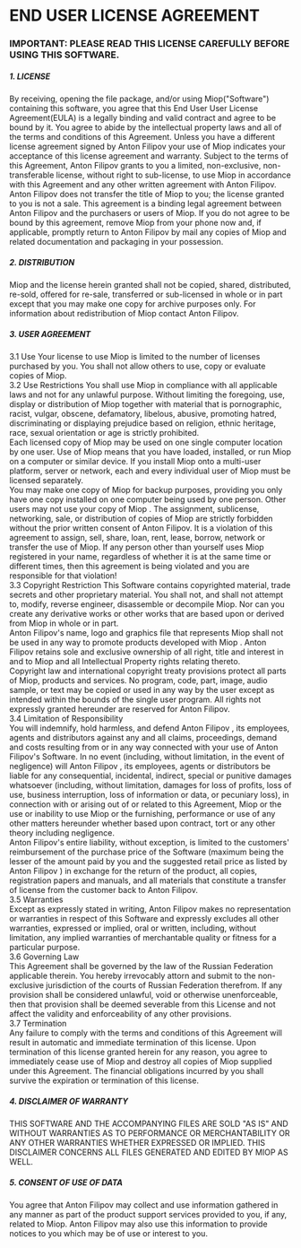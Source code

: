 # END USER LICENSE AGREEMENT

### IMPORTANT: PLEASE READ THIS LICENSE CAREFULLY BEFORE USING THIS SOFTWARE.
##### 1. LICENSE
By receiving, opening the file package, and/or using Miop("Software") containing this software, you agree that this End User User License Agreement(EULA) is a legally binding and valid contract and agree to be bound by it. You agree to abide by the intellectual property laws and all of the terms and conditions of this Agreement.
Unless you have a different license agreement signed by Anton Filipov your use of Miop indicates your acceptance of this license agreement and warranty.
Subject to the terms of this Agreement, Anton Filipov grants to you a limited, non-exclusive, non-transferable license, without right to sub-license, to use Miop in accordance with this Agreement and any other written agreement with Anton Filipov. Anton Filipov does not transfer the title of Miop to you; the license granted to you is not a sale. This agreement is a binding legal agreement between Anton Filipov and the purchasers or users of Miop.
If you do not agree to be bound by this agreement, remove Miop from your phone now and, if applicable, promptly return to Anton Filipov by mail any copies of Miop and related documentation and packaging in your possession.
##### 2. DISTRIBUTION
Miop and the license herein granted shall not be copied, shared, distributed, re-sold, offered for re-sale, transferred or sub-licensed in whole or in part except that you may make one copy for archive purposes only. For information about redistribution of Miop contact Anton Filipov.
##### 3. USER AGREEMENT
3.1 Use
Your license to use Miop is limited to the number of licenses purchased by you. You shall not allow others to use, copy or evaluate copies of Miop.  
3.2 Use Restrictions
You shall use Miop in compliance with all applicable laws and not for any unlawful purpose. Without limiting the foregoing, use, display or distribution of Miop together with material that is pornographic, racist, vulgar, obscene, defamatory, libelous, abusive, promoting hatred, discriminating or displaying prejudice based on religion, ethnic heritage, race, sexual orientation or age is strictly prohibited.  
Each licensed copy of Miop may be used on one single computer location by one user. Use of Miop means that you have loaded, installed, or run Miop on a computer or similar device. If you install Miop onto a multi-user platform, server or network, each and every individual user of Miop must be licensed separately.  
You may make one copy of Miop for backup purposes, providing you only have one copy installed on one computer being used by one person. Other users may not use your copy of Miop . The assignment, sublicense, networking, sale, or distribution of copies of Miop are strictly forbidden without the prior written consent of Anton Filipov. It is a violation of this agreement to assign, sell, share, loan, rent, lease, borrow, network or transfer the use of Miop. If any person other than yourself uses Miop registered in your name, regardless of whether it is at the same time or different times, then this agreement is being violated and you are responsible for that violation!  
3.3 Copyright Restriction
This Software contains copyrighted material, trade secrets and other proprietary material. You shall not, and shall not attempt to, modify, reverse engineer, disassemble or decompile Miop. Nor can you create any derivative works or other works that are based upon or derived from Miop in whole or in part.  
Anton Filipov's name, logo and graphics file that represents Miop shall not be used in any way to promote products developed with Miop . Anton Filipov retains sole and exclusive ownership of all right, title and interest in and to Miop and all Intellectual Property rights relating thereto.  
Copyright law and international copyright treaty provisions protect all parts of Miop, products and services. No program, code, part, image, audio sample, or text may be copied or used in any way by the user except as intended within the bounds of the single user program. All rights not expressly granted hereunder are reserved for Anton Filipov.  
3.4 Limitation of Responsibility  
You will indemnify, hold harmless, and defend Anton Filipov , its employees, agents and distributors against any and all claims, proceedings, demand and costs resulting from or in any way connected with your use of Anton Filipov's Software.
In no event (including, without limitation, in the event of negligence) will Anton Filipov , its employees, agents or distributors be liable for any consequential, incidental, indirect, special or punitive damages whatsoever (including, without limitation, damages for loss of profits, loss of use, business interruption, loss of information or data, or pecuniary loss), in connection with or arising out of or related to this Agreement, Miop or the use or inability to use Miop or the furnishing, performance or use of any other matters hereunder whether based upon contract, tort or any other theory including negligence.  
Anton Filipov's entire liability, without exception, is limited to the customers' reimbursement of the purchase price of the Software (maximum being the lesser of the amount paid by you and the suggested retail price as listed by Anton Filipov ) in exchange for the return of the product, all copies, registration papers and manuals, and all materials that constitute a transfer of license from the customer back to Anton Filipov.  
3.5 Warranties  
Except as expressly stated in writing, Anton Filipov makes no representation or warranties in respect of this Software and expressly excludes all other warranties, expressed or implied, oral or written, including, without limitation, any implied warranties of merchantable quality or fitness for a particular purpose.  
3.6 Governing Law  
This Agreement shall be governed by the law of the Russian Federation applicable therein. You hereby irrevocably attorn and submit to the non-exclusive jurisdiction of the courts of Russian Federation therefrom. If any provision shall be considered unlawful, void or otherwise unenforceable, then that provision shall be deemed severable from this License and not affect the validity and enforceability of any other provisions.  
3.7 Termination  
Any failure to comply with the terms and conditions of this Agreement will result in automatic and immediate termination of this license. Upon termination of this license granted herein for any reason, you agree to immediately cease use of Miop and destroy all copies of Miop supplied under this Agreement. The financial obligations incurred by you shall survive the expiration or termination of this license.  
##### 4. DISCLAIMER OF WARRANTY  
THIS SOFTWARE AND THE ACCOMPANYING FILES ARE SOLD "AS IS" AND WITHOUT WARRANTIES AS TO PERFORMANCE OR MERCHANTABILITY OR ANY OTHER WARRANTIES WHETHER EXPRESSED OR IMPLIED. THIS DISCLAIMER CONCERNS ALL FILES GENERATED AND EDITED BY MIOP AS WELL.  
##### 5. CONSENT OF USE OF DATA  
You agree that Anton Filipov may collect and use information gathered in any manner as part of the product support services provided to you, if any, related to Miop. Anton Filipov may also use this information to provide notices to you which may be of use or interest to you.  
